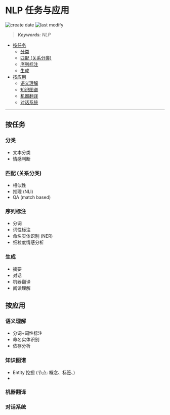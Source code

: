 NLP 任务与应用
===
<!--START_SECTION:badge-->
![create date](https://img.shields.io/static/v1?label=create%20date&message=2022-06-xx&label_color=gray&color=lightsteelblue&style=flat-square)
![last modify](https://img.shields.io/static/v1?label=last%20modify&message=2025-09-19%2004%3A11%3A35&label_color=gray&color=thistle&style=flat-square)
<!--END_SECTION:badge-->
<!--info
top: false
draft: false
hidden: true
tags: [nlp]
-->

> ***Keywords**: NLP*

<!--START_SECTION:toc-->
- [按任务](#按任务)
    - [分类](#分类)
    - [匹配 (关系分类) ](#匹配关系分类)
    - [序列标注](#序列标注)
    - [生成](#生成)
- [按应用](#按应用)
    - [语义理解](#语义理解)
    - [知识图谱](#知识图谱)
    - [机器翻译](#机器翻译)
    - [对话系统](#对话系统)
<!--END_SECTION:toc-->

---

## 按任务

### 分类
- 文本分类
- 情感判断

### 匹配 (关系分类)
- 相似性
- 推理 (NLI)
- QA (match based)

### 序列标注
- 分词
- 词性标注
- 命名实体识别 (NER)
- 细粒度情感分析

### 生成
- 摘要
- 对话
- 机器翻译
- 阅读理解


## 按应用

### 语义理解
- 分词+词性标注
- 命名实体识别
- 依存分析

### 知识图谱
- Entity 挖掘 (节点: 概念、标签、)
-

### 机器翻译

### 对话系统

